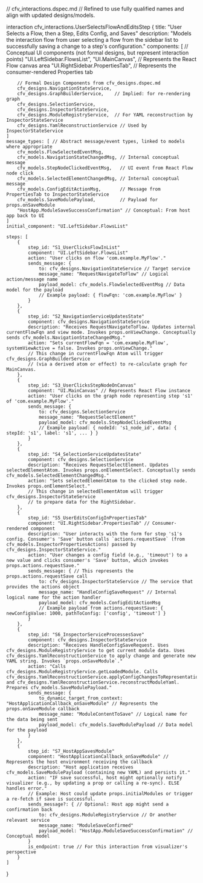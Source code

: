 // cfv_interactions.dspec.md
// Refined to use fully qualified names and align with updated designs/models.

interaction cfv_interactions.UserSelectsFlowAndEditsStep {
    title: "User Selects a Flow, then a Step, Edits Config, and Saves"
    description: "Models the interaction flow from user selecting a flow from the sidebar list to successfully saving a change to a step's configuration."
    components: [
        // Conceptual UI components (not formal designs, but represent interaction points)
        "UI.LeftSidebar.FlowsList",
        "UI.MainCanvas", // Represents the React Flow canvas area
        "UI.RightSidebar.PropertiesTab", // Represents the consumer-rendered Properties tab

        // Formal Design Components from cfv_designs.dspec.md
        cfv_designs.NavigationStateService,
        cfv_designs.GraphBuilderService,    // Implied: for re-rendering graph
        cfv_designs.SelectionService,
        cfv_designs.InspectorStateService,
        cfv_designs.ModuleRegistryService,  // For YAML reconstruction by InspectorStateService
        cfv_designs.YamlReconstructionService // Used by InspectorStateService
    ]
    message_types: [ // Abstract message/event types, linked to models where appropriate
        cfv_models.FlowSelectedEventMsg,
        cfv_models.NavigationStateChangedMsg, // Internal conceptual message
        cfv_models.StepNodeClickedEventMsg,   // UI event from React Flow node click
        cfv_models.SelectedElementChangedMsg, // Internal conceptual message
        cfv_models.ConfigEditActionMsg,       // Message from PropertiesTab to InspectorStateService
        cfv_models.SaveModulePayload,         // Payload for props.onSaveModule
        "HostApp.ModuleSaveSuccessConfirmation" // Conceptual: From host app back to UI
    ]
    initial_component: "UI.LeftSidebar.FlowsList"

    steps: [
        {
            step_id: "S1_UserClicksFlowInList"
            component: "UI.LeftSidebar.FlowsList"
            action: "User clicks on flow 'com.example.MyFlow'."
            sends_message: {
                to: cfv_designs.NavigationStateService // Target service
                message_name: "RequestNavigateToFlow" // Logical action/message name
                payload_model: cfv_models.FlowSelectedEventMsg // Data model for the payload
                // Example payload: { flowFqn: 'com.example.MyFlow' }
            }
        },
        {
            step_id: "S2_NavigationServiceUpdatesState"
            component: cfv_designs.NavigationStateService
            description: "Receives RequestNavigateToFlow. Updates internal currentFlowFqn and view mode. Invokes props.onViewChange. Conceptually sends cfv_models.NavigationStateChangedMsg."
            action: "Sets currentFlowFqn = 'com.example.MyFlow', systemViewActive = false. Invokes props.onViewChange."
            // This change in currentFlowFqn Atom will trigger cfv_designs.GraphBuilderService
            // (via a derived atom or effect) to re-calculate graph for MainCanvas.
        },
        {
            step_id: "S3_UserClicksStepNodeOnCanvas"
            component: "UI.MainCanvas" // Represents React Flow instance
            action: "User clicks on the graph node representing step 's1' of 'com.example.MyFlow'."
            sends_message: {
                to: cfv_designs.SelectionService
                message_name: "RequestSelectElement"
                payload_model: cfv_models.StepNodeClickedEventMsg
                // Example payload: { nodeId: 's1_node_id', data: { stepId: 's1', label: 's1', ... } }
            }
        },
        {
            step_id: "S4_SelectionServiceUpdatesState"
            component: cfv_designs.SelectionService
            description: "Receives RequestSelectElement. Updates selectedElementAtom. Invokes props.onElementSelect. Conceptually sends cfv_models.SelectedElementChangedMsg."
            action: "Sets selectedElementAtom to the clicked step node. Invokes props.onElementSelect."
            // This change in selectedElementAtom will trigger cfv_designs.InspectorStateService
            // to prepare data for the RightSidebar.
        },
        {
            step_id: "S5_UserEditsConfigInPropertiesTab"
            component: "UI.RightSidebar.PropertiesTab" // Consumer-rendered component
            description: "User interacts with the form for step 's1's config. Consumer's 'Save' button calls `actions.requestSave` (from cfv_models.InspectorPropertiesActions) passed by cfv_designs.InspectorStateService."
            action: "User changes a config field (e.g., 'timeout') to a new value and clicks consumer's 'Save' button, which invokes props.actions.requestSave."
            sends_message: { // This represents the props.actions.requestSave call
                to: cfv_designs.InspectorStateService // The service that provides the actions object
                message_name: "HandleConfigSaveRequest" // Internal logical name for the action handler
                payload_model: cfv_models.ConfigEditActionMsg
                // Example payload from actions.requestSave: { newConfigValue: 1000, pathToConfig: ['config', 'timeout'] }
            }
        },
        {
            step_id: "S6_InspectorServiceProcessesSave"
            component: cfv_designs.InspectorStateService
            description: "Receives HandleConfigSaveRequest. Uses cfv_designs.ModuleRegistryService to get current module data. Uses cfv_designs.YamlReconstructionService to apply change and generate new YAML string. Invokes `props.onSaveModule`."
            action: "Calls cfv_designs.ModuleRegistryService.getLoadedModule. Calls cfv_designs.YamlReconstructionService.applyConfigChangesToRepresentation and cfv_designs.YamlReconstructionService.reconstructModuleYaml. Prepares cfv_models.SaveModulePayload."
            sends_message: {
                to_dynamic_target_from_context: "HostApplicationCallback_onSaveModule" // Represents the props.onSaveModule callback
                message_name: "ModuleContentToSave" // Logical name for the data being sent
                payload_model: cfv_models.SaveModulePayload // Data model for the payload
            }
        },
        {
            step_id: "S7_HostAppSavesModule"
            component: "HostApplicationCallback_onSaveModule" // Represents the host environment receiving the callback
            description: "Host application receives cfv_models.SaveModulePayload (containing new YAML) and persists it."
            action: "IF save successful, host might optionally notify visualizer (e.g., by updating a prop or calling a re-sync). ELSE handles error."
            // Example: Host could update props.initialModules or trigger a re-fetch if save is successful.
            sends_message?: { // Optional: Host app might send a confirmation back
                to: cfv_designs.ModuleRegistryService // Or another relevant service
                message_name: "ModuleSaveConfirmed"
                payload_model: "HostApp.ModuleSaveSuccessConfirmation" // Conceptual model
            }
            is_endpoint: true // For this interaction from visualizer's perspective
        }
    ]
}